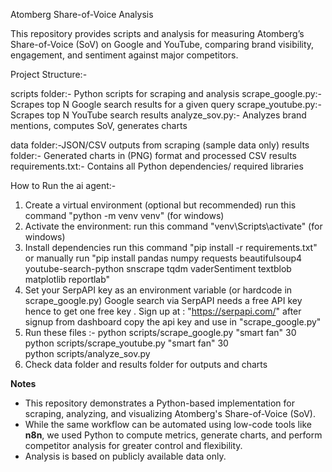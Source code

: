 Atomberg Share-of-Voice Analysis

This repository provides scripts and analysis for measuring Atomberg’s Share-of-Voice (SoV) on Google and YouTube, comparing brand visibility, engagement, and sentiment against major competitors.

Project Structure:-

scripts folder:- Python scripts for scraping and analysis
  scrape_google.py:- Scrapes top N Google search results for a given query
  scrape_youtube.py:- Scrapes top N YouTube search results
  analyze_sov.py:- Analyzes brand mentions, computes SoV, generates charts

data folder:-JSON/CSV outputs from scraping (sample data only)
results folder:-  Generated charts in (PNG) format and processed CSV results
requirements.txt:-  Contains all Python dependencies/ required libraries


How to Run the ai agent:-

1. Create a virtual environment (optional but recommended)
    run this command "python -m venv venv" (for windows)
2. Activate the environment:
    run this command "venv\Scripts\activate" (for windows)
3. Install dependencies
    run this command "pip install -r requirements.txt" or manually run "pip install pandas numpy requests beautifulsoup4 youtube-search-python snscrape tqdm vaderSentiment textblob matplotlib reportlab"
4. Set your SerpAPI key as an environment variable (or hardcode in scrape_google.py)
   Google search via SerpAPI needs a free API key hence to get one free key .
   Sign up at : "https://serpapi.com/" after signup from dashboard copy the api key and use in "scrape_google.py"
5. Run these files :-
   python scripts/scrape_google.py "smart fan" 30
   python scripts/scrape_youtube.py "smart fan" 30  
   python scripts/analyze_sov.py
6. Check data folder and results folder for outputs and charts

****Notes****
  * This repository demonstrates a Python-based implementation for scraping, analyzing, and visualizing Atomberg's Share-of-Voice (SoV). 
  * While the same workflow can be automated using low-code tools like **n8n**, we used Python to compute metrics, generate charts, and perform competitor analysis for greater control and flexibility.
  * Analysis is based on publicly available data only.


